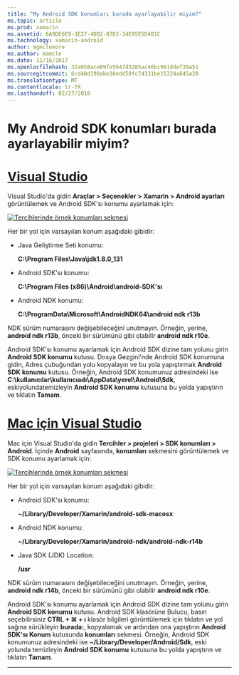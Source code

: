 ```yaml
---
title: "My Android SDK konumları burada ayarlayabilir miyim?"
ms.topic: article
ms.prod: xamarin
ms.assetid: 6A9DE6E9-3E27-4DD2-87D2-34E95E5D401C
ms.technology: xamarin-android
author: mgmclemore
ms.author: mamcle
ms.date: 11/16/2017
ms.openlocfilehash: 32a058ace69fe5647d3285ac46bc981ddef39a51
ms.sourcegitcommit: 6cd40d190abe38edd50fc74331be15324a845a28
ms.translationtype: MT
ms.contentlocale: tr-TR
ms.lasthandoff: 02/27/2018
---
```

# <a name="where-can-i-set-my-android-sdk-locations"></a>My Android SDK konumları burada ayarlayabilir miyim?

# <a name="visual-studiotabvswin"></a>[Visual Studio](#tab/vswin)

Visual Studio'da gidin **Araçlar > Seçenekler > Xamarin > Android ayarları** görüntülemek ve Android SDK'sı konumu ayarlamak için:

[![Tercihlerinde örnek konumları sekmesi](android-sdk-location-images/win/01-locations-sml.png)](android-sdk-location-images/win/01-locations.png)

Her bir yol için varsayılan konum aşağıdaki gibidir:

- Java Geliştirme Seti konumu: 

    **C:\\Program Files\\Java\\jdk1.8.0_131**

- Android SDK'sı konumu: 

    **C:\\Program Files (x86)\\Android\\android-SDK'sı**

- Android NDK konumu: 

    **C:\\ProgramData\\Microsoft\\AndroidNDK64\\android ndk r13b**

NDK sürüm numarasını değişebileceğini unutmayın. Örneğin, yerine, **android ndk r13b**, önceki bir sürümünü gibi olabilir **android ndk r10e**.

Android SDK'sı konumu ayarlamak için Android SDK dizine tam yolunu girin **Android SDK konumu** kutusu. Dosya Gezgini'nde Android SDK konumuna gidin, Adres çubuğundan yolu kopyalayın ve bu yola yapıştırmak **Android SDK konumu** kutusu.
Örneğin, Android SDK konumunuz adresindeki ise **C:\\kullanıcılar\\kullanıcıadı\\AppData\\yerel\\Android\\Sdk**, eskiyolundatemizleyin **Android SDK konumu** kutusuna bu yolda yapıştırın ve tıklatın **Tamam**.

# <a name="visual-studio-for-mactabvsmac"></a>[Mac için Visual Studio](#tab/vsmac)

Mac için Visual Studio'da gidin **Tercihler > projeleri > SDK konumları > Android**. İçinde **Android** sayfasında, **konumları** sekmesini görüntülemek ve SDK konumu ayarlamak için:

[![Tercihlerinde örnek konumları sekmesi](android-sdk-location-images/mac/01-locations-sml.png)](android-sdk-location-images/mac/01-locations.png)

Her bir yol için varsayılan konum aşağıdaki gibidir:

- Android SDK'sı konumu: 

    **~/Library/Developer/Xamarin/android-sdk-macosx**

- Android NDK konumu: 

    **~/Library/Developer/Xamarin/android-ndk/android-ndk-r14b**

- Java SDK (JDK) Location: 

    **/usr**

NDK sürüm numarasını değişebileceğini unutmayın. Örneğin, yerine, **android ndk r14b**, önceki bir sürümünü gibi olabilir **android ndk r10e**.

Android SDK'sı konumu ayarlamak için Android SDK dizine tam yolunu girin **Android SDK konumu** kutusu. Android SDK klasörüne Bulucu, basın seçebilirsiniz **CTRL + &#8984; + ı** klasör bilgileri görüntülemek için tıklatın ve yol sağına sürükleyin **burada:**, kopyalamak ve ardından ona yapıştırın **Android SDK'sı Konum** kutusunda **konumları** sekmesi. Örneğin, Android SDK konumunuz adresindeki ise **~/Library/Developer/Android/Sdk**, eski yolunda temizleyin **Android SDK konumu** kutusuna bu yolda yapıştırın ve tıklatın **Tamam**.

-----

